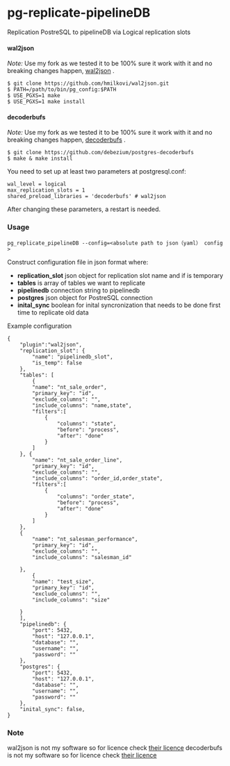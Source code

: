 # pg-replicate-pipelineDB
Replication PostreSQL to pipelineDB via Logical replication slots


#### wal2json

*Note:* Use my fork as we tested it to be 100% sure it work with it and no breaking changes happen, [wal2json](https://github.com/hmilkovi/wal2json) .

```
$ git clone https://github.com/hmilkovi/wal2json.git
$ PATH=/path/to/bin/pg_config:$PATH
$ USE_PGXS=1 make
$ USE_PGXS=1 make install
```

#### decoderbufs

*Note:* Use my fork as we tested it to be 100% sure it work with it and no breaking changes happen, [decoderbufs](https://github.com/debezium/postgres-decoderbufs) .

```
$ git clone https://github.com/debezium/postgres-decoderbufs
$ make & make install
```

You need to set up at least two parameters at postgresql.conf:
```
wal_level = logical
max_replication_slots = 1
shared_preload_libraries = 'decoderbufs' # wal2json
```
After changing these parameters, a restart is needed.

### Usage

```
pg_replicate_pipelineDB --config=<absolute path to json（yaml） config >
```

Construct configuration file in json format where:

* **replication_slot** json object for replication slot name and if is temporary
* **tables** is array of tables we want to replicate
* **pipelinedb** connection string to pipelinedb
* **postgres** json object for PostreSQL connection
* **inital_sync** boolean for inital syncronization that needs to be done first time
to replicate old data

Example configuration
```
{
	"plugin":"wal2json",
	"replication_slot": {
		"name": "pipelinedb_slot",
		"is_temp": false
	},
	"tables": [
		{
		"name": "nt_sale_order",
		"primary_key": "id",
		"exclude_columns": "",
		"include_columns": "name,state",
		"filters":[
			{
				"columns": "state",
				"before": "process",
				"after": "done"
			}
		]
	}, {
		"name": "nt_sale_order_line",
		"primary_key": "id",
		"exclude_columns": "",
		"include_columns": "order_id,order_state",
		"filters":[
			{
				"columns": "order_state",
				"before": "process",
				"after": "done"
			}
		]
	},
	{
		"name": "nt_salesman_performance",
		"primary_key": "id",
		"exclude_columns": "",
		"include_columns": "salesman_id"

	},
		{
		"name": "test_size",
		"primary_key": "id",
		"exclude_columns": "",
		"include_columns": "size"

	}
	],
	"pipelinedb": {
		"port": 5432,
		"host": "127.0.0.1",
		"database": "",
		"username": "",
		"password": ""
	},
	"postgres": {
		"port": 5432,
		"host": "127.0.0.1",
		"database": "",
		"username": "",
		"password": ""
	},
	"inital_sync": false,
}
```

### Note

wal2json is not my software so for licence check [their licence](https://raw.githubusercontent.com/hmilkovi/wal2json/master/LICENSE)
decoderbufs is not my software so for licence check [their licence](https://github.com/debezium/postgres-decoderbufs/blob/master/LICENSE)

